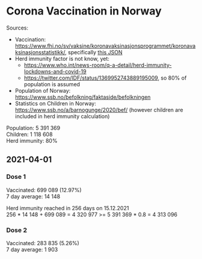 # Corona Vaccination in Norway

Sources:

- Vaccination: <https://www.fhi.no/sv/vaksine/koronavaksinasjonsprogrammet/koronavaksinasjonsstatistikk/>, specifically [this JSON](https://www.fhi.no/api/chartdata/api/99119)
- Herd immunity factor is not know, yet:
  - <https://www.who.int/news-room/q-a-detail/herd-immunity-lockdowns-and-covid-19>
  - <https://twitter.com/IDF/status/1369952743889195009>, so 80% of population is assumed
- Population of Norway: <https://www.ssb.no/befolkning/faktaside/befolkningen>
- Statistics on Children in Norway: https://www.ssb.no/a/barnogunge/2020/bef/ (however children are included in herd immunity calculation)

Population: 5 391 369  
Children: 1 118 608  
Herd immunity: 80%  

## 2021-04-01

### Dose 1

Vaccinated: 699 089 (12.97%)  
7 day average: 14 148

Herd immunity reached in 256 days on 15.12.2021  
256 * 14 148 + 699 089 = 4 320 977 >= 5 391 369 * 0.8 = 4 313 096

### Dose 2

Vaccinated: 283 835 (5.26%)  
7 day average: 1 903

